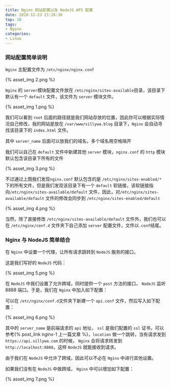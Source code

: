 ```yaml
---
title: Nginx 网站配置以及 NodeJS API 配置
date: 2018-12-23 21:26:36
top: 10
tags:
- Nginx
categories:
- Linux
---
```



### 网站配置简单说明

`Nginx` 主配置文件为  `/etc/nginx/nginx.conf`

{%  asset_img 2.png %}

`Nginx` 的 `server`模块配置文件放在 `/etc/nginx/sites-available`目录，该目录下默认有一个 `default` 文件，该文件为 `server` 模块文件。

{%  asset_img 1.png %}

我们可以看到 `root` 后面的路径就是我们网站存放的位置，因此你可以根据实际情况自己修改，我的网站是放在 `/var/www/sillywa.blog` 目录下，`Nginx` 会自动寻找该目录下的 `index.html` 文件。

<!-- more -->

其中 `server_name` 后面可以放我们的域名，多个域名用空格隔开

我们可以自己在 `default` 文件中新建其他 `server` 模块，`nginx.conf` 的 `http` 模块默认包含该目录下所有的文件

{%  asset_img 3.png %}

不过通过上图我们发现`nginx.conf` 默认包含的是 `/etc/nginx/sites-enabled/*` 下的所有文件，但是我们发现该目录下有一个 `default` 软链接，该软链接指向`/etc/nginx/sites-available/default` 文件，因此，对`/etc/nginx/sites-available/default` 文件的修改会同步到 `/etc/nginx/sites-enabled/default` 

{%  asset_img 4.png %}

当然，除了直接修改  `/etc/nginx/sites-available/default` 文件外，我们也可以在 `/etc/nginx/conf.d` 文件夹下自己添加 `server` 配置文件，文件以`.conf`结尾。

### Nginx 与 NodeJS 简单结合

在 `Nginx` 中设置一个代理，让所有请求跳转到 `NodeJS` 服务的接口。

这是我们写好的 `NodeJS` 代码：

{%  asset_img 5.png %}

在 `NodeJS` 中我们设置了允许跨域，同时提供一个 `post` 方法的接口， `NodeJS` 监听 8888 端口。于是，我们在 `Nginx` 中加入如下配置：

可以在 `/etc/nginx/conf.d`文件夹下新建一个 `api.conf` 文件，然后写入如下配置：

{%  asset_img 6.png %}

其中的 `server_name` 是前端请求的 `api` 地址， `ssl` 是我们配置的 `ssl` 证书，可以参考{% post_link nginx-1 上一篇文章 %}，`location` 做一个跳转，当有请求发到 `https://api.sillywa.com` 的时候， `Nginx` 会将请求转发到 `http://localhost:8888`，这样 `NodeJS` 就能接收到请求。

由于我们在 `NodeJS` 中允许了跨域，因此可以不必在 `Nginx` 中进行其他设置。

如果我们没有在 `NodeJS` 中做跨域， `Nginx` 中可以增加如下配置：

{%  asset_img 7.png %}




